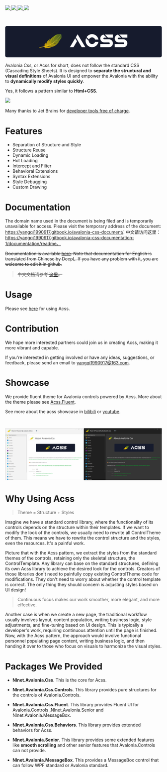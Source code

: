 <div align="left">
  <a href="https://github.com/microsoft/dotnet">
    <img src="https://img.shields.io/badge/-.NET-red">
  </a>
  <a href="https://avaloniaui.net/">
    <img src="https://img.shields.io/badge/Avalonia-8245A9">
  </a>
  <a href="https://dotnet.microsoft.com/zh-cn/languages/csharp">
    <img src="https://img.shields.io/badge/-C%23-yellow">
  </a>
  <a href="http://www.gnu.org/licenses/mit.en.html">
    <img src="https://img.shields.io/badge/License-MIT-green">
  </a>
</div>
<br/><br/>

![acss-brand](img/AcssText.svg)

Avalonia Css,  or Acss for short, does not follow the standard CSS (Cascading Style Sheets). It is designed to **separate the structural and visual definitions** of Avalonia UI and empower the Avalonia with the ability to **dynamically modify styles quickly**. 

Yes, it follows a pattern similar to **Html+CSS**.

![](https://resources.jetbrains.com/storage/products/company/brand/logos/jb_beam.svg)

Many thanks to Jet Brains for [developer tools free of charge](https://www.jetbrains.com/community/opensource/?utm_campaign=opensource&utm_content=approved&utm_medium=email&utm_source=newsletter&utm_term=jblogo#support).

# Features

- Separation of Structure and Style
- Structure Reuse
- Dynamic Loading
- Hot Loading
- Intercept and Filter
- Behavioral Extensions
- Syntax Extensions
- Style Debugging
- Custom Drawing

# Documentation

The domain name used in the document is being filed and is temporarily unavailable for access. Please visit the temporary address of the document: https://yangqi1990917.gitbook.io/avalonia-css-document/.
中文请访问这里：https://yangqi1990917.gitbook.io/avalonia-css-documentation-1/documentation/readme。

~~Documentation is available [here](https://docs.en.avalonia.css.nlnet.net/documentation/readme).  Note that documentation for English is translated from Chinese by DeepL. If you have any problem with it, you are welcome to edit it in github.~~

> ~~中文文档请参考 [这里](https://docs.avalonia.css.nlnet.net/documentation/readme)。~~

# Usage

Please see [here](https://docs.en.avalonia.css.nlnet.net/documentation/zhu-ti-bang-zhu/ru-he-shi-yong-acss) for using Acss.

# Contribution

We hope more interested partners could join us in creating Acss, making it more vibrant and capable.

If you're interested in getting involved or have any ideas, suggestions, or feedback, please send an email to yangqi1990917@163.com.

# Showcase

We provide fluent theme for Avalonia controls powered by Acss. More about the theme please see [Acss.Fluent](https://docs.en.avalonia.css.nlnet.net/documentation/zhu-ti-bang-zhu/ru-he-shi-yong-acss.fluent).

See more about the acss showcase in [bilibili](https://space.bilibili.com/1117754194/channel/seriesdetail?sid=3739599) or [youtube](https://www.youtube.com/channel/UCYvEgvGj-JVYZrOrup3aoBQ).

<br/>

![fluent ui](./img/fluent-ui.png)

# Why Using Acss

> Theme = Structure + Styles

Imagine we have a standard control library, where the functionality of its controls depends on the structure within their templates. If we want to modify the look of the controls, we usually need to rewrite all ControlTheme of them. This means we have to rewrite the control structure and the styles, even the resources. It's a painful work.

Picture that with the Acss pattern, we extract the styles from the standard themes of the controls, retaining only the skeletal structure, the ControlTemplate. Any library can base on the standard structures, defining its own Acss library to achieve the desired look for the controls. Creators of those libraries don't need to painfully copy existing ControlTheme code for modifications. They don't need to worry about whether the control template is correct. The only thing they should concern is adjusting styles based on UI design!

> Continuous focus makes our work smoother, more elegant, and more effective.

Another case is when we create a new page, the traditional workflow usually involves layout, content population, writing business logic, style adjustments, and fine-tuning based on UI design. This is typically a developer's work, requiring continuous attention until the page is finished. Now, with the Acss pattern, the approach would involve functional personnel populating page content, writing business logic, and then handing it over to those who focus on visuals to harmonize the visual styles.

# Packages We Provided

- **Nlnet.Avalonia.Css**. This is the core for Acss.

- **Nlnet.Avalonia.Css.Controls**. This library provides pure structures for the controls of Avalonia.Controls.

- **Nlnet.Avalonia.Css.Fluent**. This library provides Fluent UI for Avalonia.Controls ,Nlnet.Avalonia.Senior and Nlnet.Avalonia.MessageBox.

- **Nlnet.Avalonia.Css.Behaviors**. This library provides extended behaviors for Acss.
- **Nlnet.Avalonia.Senior**. This library provides some extended features like **smooth scrolling** and other senior features that Avalonia.Controls can not provide.
- **Nlnet.Avalonia.MessageBox**. This provides a MessageBox control that can follow WPF standard or Avalonia standard.
